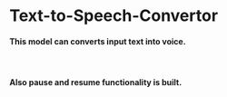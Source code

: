 # Text-to-Speech-Convertor
<h4> This model can converts input text into voice.</h4>
<br>
<h4>Also pause and resume functionality is built.</h4> 
